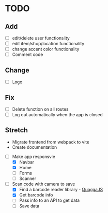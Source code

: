 # TODO

## Add
- [ ] edit/delete user functionality
- [ ] edit item/shop/location functionality 
- [ ] change accent color functionality
- [ ] Comment code

## Change
- [ ] Logo

## Fix
- [ ] Delete function on all routes
- [ ] Log out automatically when the app is closed

## Stretch
- Migrate frontend from webpack to vite
- Create documentation
- [ ] Make app responsvie
  - [x] Navbar
  - [x] Home
  - [ ] Forms
  - [ ] Scanner
- [ ] Scan code with camera to save
  - [x] Find a barcode reader library - [QuaggaJS](https://serratus.github.io/quaggaJS)
  - [x] Get barcode info
  - [ ] Pass info to an API to get data
  - [ ] Save data
